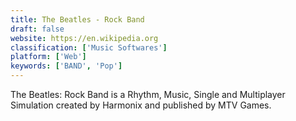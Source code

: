 ```yaml
---
title: The Beatles - Rock Band
draft: false 
website: https://en.wikipedia.org
classification: ['Music Softwares']
platform: ['Web']
keywords: ['BAND', 'Pop']
---
```

The Beatles: Rock Band is a Rhythm, Music, Single and Multiplayer Simulation created by Harmonix and published by MTV Games.